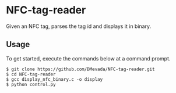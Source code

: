 # NFC-tag-reader

Given an NFC tag, parses the tag id and displays it in binary.

## Usage

To get started, execute the commands below at a command prompt.
```
$ git clone https://github.com/DMevada/NFC-tag-reader.git
$ cd NFC-tag-reader
$ gcc display_nfc_binary.c -o display
$ python control.py
```
